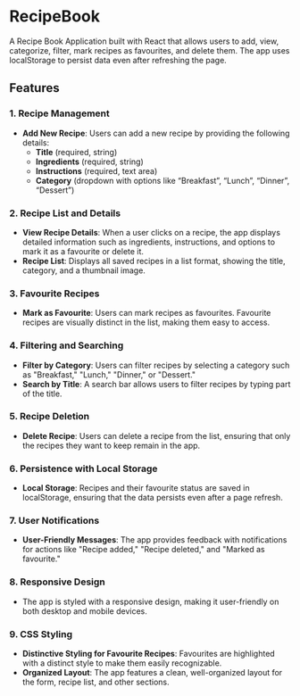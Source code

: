 # RecipeBook

A Recipe Book Application built with React that allows users to add, view, categorize, filter, mark recipes as favourites, and delete them. The app uses localStorage to persist data even after refreshing the page.

## Features

### 1. **Recipe Management**
- **Add New Recipe**: Users can add a new recipe by providing the following details:
  - **Title** (required, string)
  - **Ingredients** (required, string)
  - **Instructions** (required, text area)
  - **Category** (dropdown with options like “Breakfast”, “Lunch”, “Dinner”, “Dessert”)

### 2. **Recipe List and Details**
- **View Recipe Details**: When a user clicks on a recipe, the app displays detailed information such as ingredients, instructions, and options to mark it as a favourite or delete it.
- **Recipe List**: Displays all saved recipes in a list format, showing the title, category, and a thumbnail image.

### 3. **Favourite Recipes**
- **Mark as Favourite**: Users can mark recipes as favourites. Favourite recipes are visually distinct in the list, making them easy to access.

### 4. **Filtering and Searching**
- **Filter by Category**: Users can filter recipes by selecting a category such as "Breakfast," "Lunch," "Dinner," or "Dessert."
- **Search by Title**: A search bar allows users to filter recipes by typing part of the title.

### 5. **Recipe Deletion**
- **Delete Recipe**: Users can delete a recipe from the list, ensuring that only the recipes they want to keep remain in the app.

### 6. **Persistence with Local Storage**
- **Local Storage**: Recipes and their favourite status are saved in localStorage, ensuring that the data persists even after a page refresh.

### 7. **User Notifications**
- **User-Friendly Messages**: The app provides feedback with notifications for actions like "Recipe added," "Recipe deleted," and "Marked as favourite."

### 8. **Responsive Design**
- The app is styled with a responsive design, making it user-friendly on both desktop and mobile devices.

### 9. **CSS Styling**
- **Distinctive Styling for Favourite Recipes**: Favourites are highlighted with a distinct style to make them easily recognizable.
- **Organized Layout**: The app features a clean, well-organized layout for the form, recipe list, and other sections.

